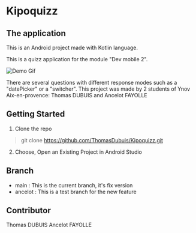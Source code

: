 # Kipoquizz
## The application
This is an Android project made with Kotlin language.

This is a quizz application for the module "Dev mobile 2".

![Demo Gif](app/src/main/res/devMobile.gif)

There are several questions with different response modes such as a "datePicker" or a "switcher".
This project was made by 2 students of Ynov Aix-en-provence: Thomas DUBUIS and Ancelot FAYOLLE

## Getting Started

1. Clone the repo

> git clone https://github.com/ThomasDubuis/Kipoquizz.git

2. Choose, Open an Existing Project in Android Studio

## Branch
- main : This is the current branch, it's fix version
- ancelot : This is a test branch for the new feature

## Contributor
Thomas DUBUIS
Ancelot FAYOLLE
